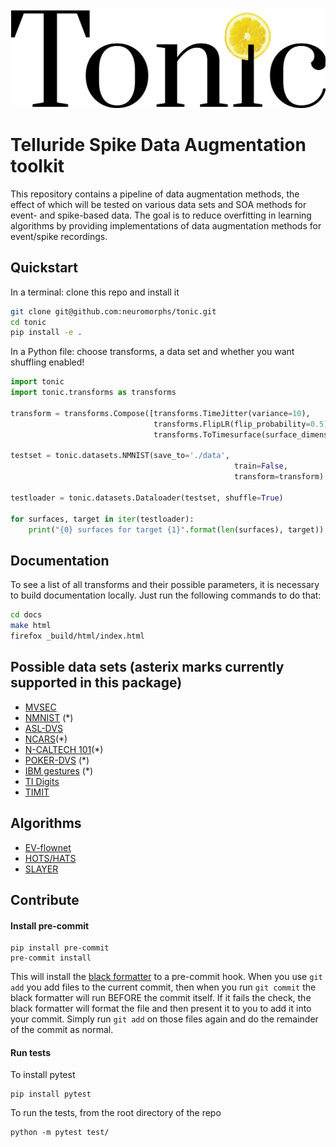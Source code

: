 ![tonic](Tonic-logo.png)
# Telluride Spike Data Augmentation toolkit
This repository contains a pipeline of data augmentation methods, the effect of which will be tested on various data sets and SOA methods for event- and spike-based data. The goal is to reduce overfitting in learning algorithms by providing implementations of data augmentation methods for event/spike recordings.

## Quickstart
In a terminal: clone this repo and install it
```bash
git clone git@github.com:neuromorphs/tonic.git
cd tonic
pip install -e .
```

In a Python file: choose transforms, a data set and whether you want shuffling enabled!
```python
import tonic
import tonic.transforms as transforms

transform = transforms.Compose([transforms.TimeJitter(variance=10),
                                transforms.FlipLR(flip_probability=0.5),
                                transforms.ToTimesurface(surface_dimensions=(7,7), tau=5e3),])

testset = tonic.datasets.NMNIST(save_to='./data',
                                                  train=False,
                                                  transform=transform)

testloader = tonic.datasets.Dataloader(testset, shuffle=True)

for surfaces, target in iter(testloader):
    print("{0} surfaces for target {1}".format(len(surfaces), target))
```

## Documentation
To see a list of all transforms and their possible parameters, it is necessary to build documentation locally. Just run the following commands to do that:
```bash
cd docs
make html
firefox _build/html/index.html
```

## Possible data sets (asterix marks currently supported in this package)
- [MVSEC](https://daniilidis-group.github.io/mvsec/)
- [NMNIST](https://www.garrickorchard.com/datasets/n-mnist) (\*)
- [ASL-DVS](https://github.com/PIX2NVS/NVS2Graph)
- [NCARS](https://www.prophesee.ai/dataset-n-cars/)(\*)
- [N-CALTECH 101](https://www.garrickorchard.com/datasets/n-caltech101)(\*)
- [POKER-DVS](http://www2.imse-cnm.csic.es/caviar/POKERDVS.html) (\*)
- [IBM gestures](http://www.research.ibm.com/dvsgesture/) (\*)
- [TI Digits](https://catalog.ldc.upenn.edu/LDC93S10)
- [TIMIT](https://catalog.ldc.upenn.edu/LDC93S1)

## Algorithms
- [EV-flownet](https://arxiv.org/pdf/1802.06898.pdf)
- [HOTS/HATS](http://openaccess.thecvf.com/content_cvpr_2018/papers/Sironi_HATS_Histograms_of_CVPR_2018_paper.pdf)
- [SLAYER](https://papers.nips.cc/paper/7415-slayer-spike-layer-error-reassignment-in-time.pdf)

## Contribute

#### Install pre-commit

```
pip install pre-commit
pre-commit install
```

This will install the [black formatter](https://black.readthedocs.io/en/stable/) to a pre-commit hook. When you use ```git add``` you add files to the current commit, then when you run ```git commit``` the black formatter will run BEFORE the commit itself. If it fails the check, the black formatter will format the file and then present it to you to add it into your commit. Simply run ```git add``` on those files again and do the remainder of the commit as normal.

#### Run tests

To install pytest

```
pip install pytest
```

To run the tests, from the root directory of the repo

```
python -m pytest test/
```
